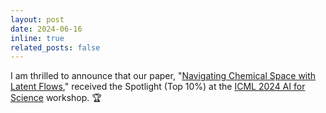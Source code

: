 ```yaml
---
layout: post
date: 2024-06-16
inline: true
related_posts: false
---
```


I am thrilled to announce that our paper, "[Navigating Chemical Space with Latent Flows](https://arxiv.org/abs/2405.03987)," received the Spotlight (Top 10%) at the [ICML 2024 AI for Science](https://ai4sciencecommunity.github.io/icml24.html) workshop. :trophy:
